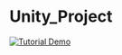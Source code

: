 # Unity_Project
[![Tutorial Demo](https://img.youtube.com/vi/1BVbqHLKkmM/0.jpg)](https://youtu.be/1BVbqHLKkmM)
